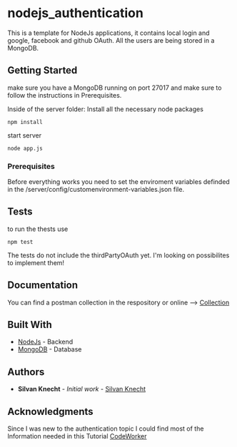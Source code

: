 # nodejs_authentication
This is a template for NodeJs applications, it contains local login and google, facebook and github OAuth. All the users are being stored in a MongoDB.

## Getting Started

make sure you have a MongoDB running on port 27017 and make sure to follow the instructions in Prerequisites.

Inside of the server folder:
Install all the necessary node packages
```
npm install
```
start server
```
node app.js
```


### Prerequisites

Before everything works you need to set the enviroment variables definded in the /server/config/customenvironment-variables.json file.

## Tests
to run the thests use 
```
npm test
```
The tests do not include the thirdPartyOAuth yet. I'm looking on possibilites to implement them!

## Documentation

You can find a postman collection in the respository or online --> [Collection](https://documenter.getpostman.com/view/6959951/S17nUqF1#53f482c6-224d-4a09-b2cf-676736c98ebd)

## Built With

* [NodeJs](https://nodejs.org/en/) - Backend
* [MongoDB](https://www.mongodb.com/) - Database

## Authors

* **Silvan Knecht** - *Initial work* - [Silvan Knecht](https://github.com/silvanknecht)


## Acknowledgments

Since I was new to the authentication topic I could find most of the Information needed in this Tutorial [CodeWorker](https://www.youtube.com/watch?v=zx6jnaLuB9Q&list=PLSpJkDDmpFZ7GowbJE-mvX09zY9zfYatI)

